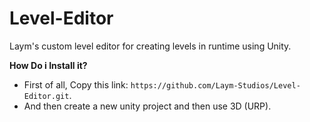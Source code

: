 # Level-Editor
Laym's custom level editor for creating levels in runtime using Unity.

**How Do i Install it?**
- First of all, Copy this link: ``https://github.com/Laym-Studios/Level-Editor.git``.
- And then create a new unity project and then use 3D (URP).
